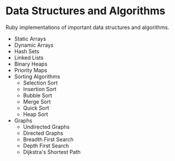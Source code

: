 # Data Structures and Algorithms
Ruby implementations of important data structures and algorithms.

* Static Arrays
* Dynamic Arrays
* Hash Sets
* Linked Lists
* Binary Heaps
* Priority Maps
* Sorting Algorithms
  * Selection Sort
  * Insertion Sort
  * Bubble Sort
  * Merge Sort
  * Quick Sort
  * Heap Sort
* Graphs
  * Undirected Graphs
  * Directed Graphs
  * Breadth First Search
  * Depth First Search
  * Dijkstra's Shortest Path
